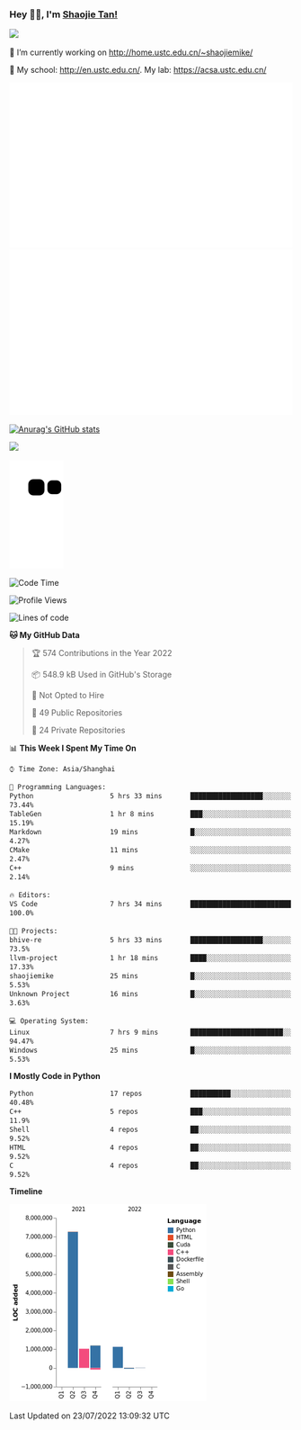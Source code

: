 

<!--
**Kirrito-k423/Kirrito-k423** is a ✨ _special_ ✨ repository because its `README.md` (this file) appears on your GitHub profile.

Here are some ideas to get you started:

- 🔭 I’m currently working on ...
- 🌱 I’m currently learning ...
- 👯 I’m looking to collaborate on ...
- 🤔 I’m looking for help with ...
- 💬 Ask me about ...
- 📫 How to reach me: ...
- 😄 Pronouns: ...
- ⚡ Fun fact: ...
-->
### Hey 👋🏽, I'm [Shaojie Tan!](http://home.ustc.edu.cn/~shaojiemike/about)

![](https://visitor-badge.glitch.me/badge?page_id=Kirrito-k423.Kirrito-k423)

🔭 I’m currently working on http://home.ustc.edu.cn/~shaojiemike/

👯 My school: http://en.ustc.edu.cn/. My lab: https://acsa.ustc.edu.cn/

![](https://github.com/Kirrito-k423/github-stats/blob/master/generated/overview.svg)
![](https://github.com/Kirrito-k423/github-stats/blob/master/generated/languages.svg)

[![Anurag's GitHub stats](https://github-readme-stats.vercel.app/api?username=Kirrito-k423&theme=flag-india&show_icons=true&hide=stars,prs,issues,contribs)](https://github.com/anuraghazra/github-readme-stats)

![](https://github-profile-summary-cards.vercel.app/api/cards/profile-details?username=Kirrito-k423&theme=vue)

![snake gif](https://github.com/Kirrito-k423/Kirrito-k423/blob/output/github-contribution-grid-snake.svg)

<!--START_SECTION:waka-->
![Code Time](http://img.shields.io/badge/Code%20Time-363%20hrs%2055%20mins-blue)

![Profile Views](http://img.shields.io/badge/Profile%20Views-1-blue)

![Lines of code](https://img.shields.io/badge/From%20Hello%20World%20I%27ve%20Written-10%20Million%20lines%20of%20code-blue)

**🐱 My GitHub Data** 

> 🏆 574 Contributions in the Year 2022
 > 
> 📦 548.9 kB Used in GitHub's Storage 
 > 
> 🚫 Not Opted to Hire
 > 
> 📜 49 Public Repositories 
 > 
> 🔑 24 Private Repositories  
 > 
📊 **This Week I Spent My Time On** 

```text
⌚︎ Time Zone: Asia/Shanghai

💬 Programming Languages: 
Python                   5 hrs 33 mins       ██████████████████░░░░░░░   73.44% 
TableGen                 1 hr 8 mins         ███░░░░░░░░░░░░░░░░░░░░░░   15.19% 
Markdown                 19 mins             █░░░░░░░░░░░░░░░░░░░░░░░░   4.27% 
CMake                    11 mins             ░░░░░░░░░░░░░░░░░░░░░░░░░   2.47% 
C++                      9 mins              ░░░░░░░░░░░░░░░░░░░░░░░░░   2.14%

🔥 Editors: 
VS Code                  7 hrs 34 mins       █████████████████████████   100.0%

🐱‍💻 Projects: 
bhive-re                 5 hrs 33 mins       ██████████████████░░░░░░░   73.5% 
llvm-project             1 hr 18 mins        ████░░░░░░░░░░░░░░░░░░░░░   17.33% 
shaojiemike              25 mins             █░░░░░░░░░░░░░░░░░░░░░░░░   5.53% 
Unknown Project          16 mins             █░░░░░░░░░░░░░░░░░░░░░░░░   3.63%

💻 Operating System: 
Linux                    7 hrs 9 mins        ███████████████████████░░   94.47% 
Windows                  25 mins             █░░░░░░░░░░░░░░░░░░░░░░░░   5.53%

```

**I Mostly Code in Python** 

```text
Python                   17 repos            ██████████░░░░░░░░░░░░░░░   40.48% 
C++                      5 repos             ███░░░░░░░░░░░░░░░░░░░░░░   11.9% 
Shell                    4 repos             ██░░░░░░░░░░░░░░░░░░░░░░░   9.52% 
HTML                     4 repos             ██░░░░░░░░░░░░░░░░░░░░░░░   9.52% 
C                        4 repos             ██░░░░░░░░░░░░░░░░░░░░░░░   9.52%

```


**Timeline**

![Chart not found](https://raw.githubusercontent.com/Kirrito-k423/Kirrito-k423/main/charts/bar_graph.png) 


 Last Updated on 23/07/2022 13:09:32 UTC
<!--END_SECTION:waka-->

